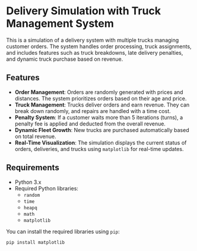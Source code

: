 # Delivery Simulation with Truck Management System

This is a simulation of a delivery system with multiple trucks managing customer orders. The system handles order processing, truck assignments, and includes features such as truck breakdowns, late delivery penalties, and dynamic truck purchase based on revenue.

## Features
- **Order Management**: Orders are randomly generated with prices and distances. The system prioritizes orders based on their age and price.
- **Truck Management**: Trucks deliver orders and earn revenue. They can break down randomly, and repairs are handled with a time cost.
- **Penalty System**: If a customer waits more than 5 iterations (turns), a penalty fee is applied and deducted from the overall revenue.
- **Dynamic Fleet Growth**: New trucks are purchased automatically based on total revenue.
- **Real-Time Visualization**: The simulation displays the current status of orders, deliveries, and trucks using `matplotlib` for real-time updates.

## Requirements
- Python 3.x
- Required Python libraries:
  - `random`
  - `time`
  - `heapq`
  - `math`
  - `matplotlib`
  
You can install the required libraries using `pip`:

```bash
pip install matplotlib
